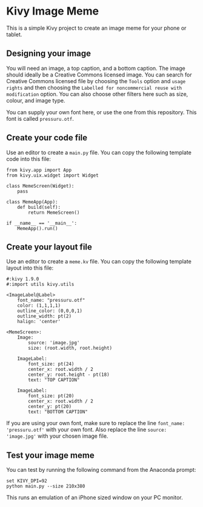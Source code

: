 # Kivy Image Meme

This is a simple Kivy project to create an image meme for your phone or tablet.

## Designing your image

You will need an image, a top caption, and a bottom caption. The image should ideally be a Creative Commons licensed image. You can search for Creative Commons licensed file by choosing the `Tools` option and `usage rights` and then choosing the `Labelled for noncommercial reuse with modification` option. You can also choose other filters here such as size, colour, and image type.

You can supply your own font here, or use the one from this repository. This font is called `pressuru.otf`.

## Create your code file

Use an editor to create a `main.py` file. You can copy the following template code into this file:

~~~
from kivy.app import App
from kivy.uix.widget import Widget

class MemeScreen(Widget):
    pass

class MemeApp(App):
    def build(self):
        return MemeScreen()

if __name__ == '__main__':
    MemeApp().run()
~~~

## Create your layout file

Use an editor to create a `meme.kv` file. You can copy the following template layout into this file:
~~~
#:kivy 1.9.0
#:import utils kivy.utils

<ImageLabel@Label>
    font_name: "pressuru.otf"
    color: (1,1,1,1)
    outline_color: (0,0,0,1)
    outline_width: pt(2)
    halign: 'center'

<MemeScreen>:
    Image:
        source: 'image.jpg'
        size: (root.width, root.height)
            
    ImageLabel:
        font_size: pt(24)
        center_x: root.width / 2
        center_y: root.height - pt(18)
        text: "TOP CAPTION"

    ImageLabel:
        font_size: pt(20)
        center_x: root.width / 2
        center_y: pt(20)
        text: "BOTTOM CAPTION"
~~~

If you are using your own font, make sure to replace the line `font_name: 'pressuru.otf'` with your own font. Also replace the line `source: 'image.jpg'` with your chosen image file.

## Test your image meme

You can test by running the following command from the Anaconda prompt:
~~~
set KIVY_DPI=92
python main.py --size 210x380
~~~
This runs an emulation of an iPhone sized window on your PC monitor.